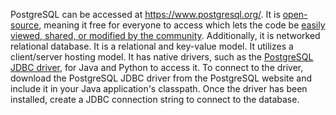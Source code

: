 PostgreSQL can be accessed at https://www.postgresql.org/. 
It is [open-source](https://www.navisite.com/blog/open-source-vs-commercial-database-systems/#:~:text=Open%20Source%20Database%3A%20An%20open,it's%20available%20at%20a%20price.), meaning it free for everyone to access which lets the code be [easily viewed, shared, or modified by the community](https://aws.amazon.com/rds/postgresql/what-is-postgresql/#:~:text=PostgreSQL%20is%20an%20advanced%2C%20enterprise,(non%2Drelational)%20querying.). Additionally, it is networked relational database. 
It is a relational and key-value model. It utilizes a client/server hosting model. It has native drivers, such as the [PostgreSQL JDBC driver](https://jdbc.postgresql.org/), for Java and Python to access it. To connect to the driver, download the PostgreSQL JDBC driver from the PostgreSQL website and include it in your Java application's classpath. Once the driver has been installed, create a JDBC connection string to connect to the database.
